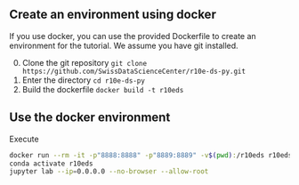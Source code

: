## Create an environment using docker

If you use docker, you can use the provided Dockerfile to create an environment for the tutorial. We assume you have git installed.

0. Clone the git repository `git clone https://github.com/SwissDataScienceCenter/r10e-ds-py.git`
1. Enter the directory `cd r10e-ds-py`
2. Build the dockerfile `docker build -t r10eds`

## Use the docker environment

Execute
```bash
docker run --rm -it -p"8888:8888" -p"8889:8889" -v$(pwd):/r10eds r10eds
conda activate r10eds
jupyter lab --ip=0.0.0.0 --no-browser --allow-root
```
